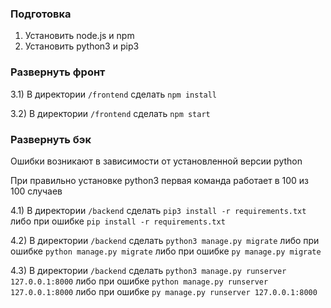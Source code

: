 ### Подготовка 
1) Установить node.js и npm
2) Установить python3 и pip3

### Развернуть фронт
3.1) В директории `/frontend` сделать `npm install`

3.2) В директории `/frontend` сделать `npm start`

### Развернуть бэк
Ошибки возникают в зависимости от установленной версии python

При правильно установке python3 первая команда работает в 100 из 100 случаев

4.1) В директории `/backend` сделать `pip3 install -r requirements.txt` либо при ошибке `pip install -r requirements.txt`

4.2) В директории `/backend` сделать `python3 manage.py migrate` либо при ошибке `python manage.py migrate` либо при ошибке `py manage.py migrate`

4.3) В директории `/backend` сделать `python3 manage.py runserver 127.0.0.1:8000` либо при ошибке `python manage.py runserver 127.0.0.1:8000` либо при ошибке `py manage.py runserver 127.0.0.1:8000`
